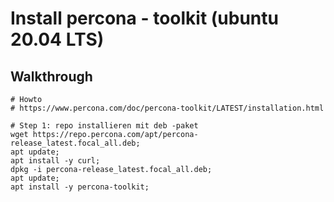 # Install percona - toolkit (ubuntu 20.04 LTS) 

## Walkthrough 

```
# Howto 
# https://www.percona.com/doc/percona-toolkit/LATEST/installation.html

# Step 1: repo installieren mit deb -paket 
wget https://repo.percona.com/apt/percona-release_latest.focal_all.deb;
apt update; 
apt install -y curl; 
dpkg -i percona-release_latest.focal_all.deb;
apt update;
apt install -y percona-toolkit; 
```
